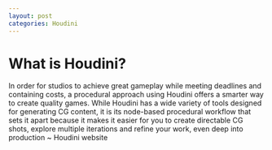 ```yaml
---
layout: post
categories: Houdini
---
```


# What is Houdini?

In order for studios to achieve great gameplay while meeting deadlines and containing costs, a procedural approach using Houdini offers a smarter way to create quality games. While Houdini has a wide variety of tools designed for generating CG content, it is its node-based procedural workflow that sets it apart because it makes it easier for you to create directable CG shots, explore multiple iterations and refine your work, even deep into production ~ Houdini website

